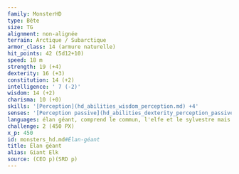 ```yaml
---
family: MonsterHD
type: Bête
size: TG
alignment: non-alignée
terrain: Arctique / Subarctique
armor_class: 14 (armure naturelle)
hit_points: 42 (5d12+10)
speed: 18 m
strength: 19 (+4)
dexterity: 16 (+3)
constitution: 14 (+2)
intelligence: ' 7 (-2)'
wisdom: 14 (+2)
charisma: 10 (+0)
skills: '[Perception](hd_abilities_wisdom_perception.md) +4'
senses: '[Perception passive](hd_abilities_dexterity_perception_passive.md) 14'
languages: élan géant, comprend le commun, l'elfe et le sylvestre mais ne peut pas les parler
challenge: 2 (450 PX)
x_p: 450
id: monsters_hd.md#Élan-géant
title: Élan géant
alias: Giant Elk
source: (CEO p)(SRD p)
---
```


